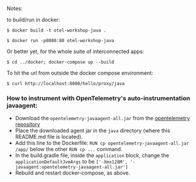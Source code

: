 Notes:

to build/run in docker:

` $ docker build -t otel-workshop-java . `

` $ docker run -p8080:80 otel-workshop-java `

Or better yet, for the whole suite of interconnected apps:

` $ cd ../docker; docker-compose up --build `

To hit the url from outside the docker compose environment:

` $ curl http://localhost:8080/hello/proxy/java `

### How to instrument with OpenTelemetry's auto-instrumentation javaagent:

- Download the `opentelemetry-javaagent-all.jar` from the [opentelemetry repository][otel-release]
- Place the downloaded agent jar in the `java` directory (where this README.md file is located).
- Add this line to the Dockerfile: `RUN cp opentelemetry-javaagent-all.jar /app/` below the other `RUN cp ...` command.
- In the build.gradle file, inside the `application` block, change the `applicationDefaultJvmArgs` to be 
  `['-Xmx128M', '-javaagent:opentelemetry-javaagent-all.jar']`
- Rebuild and restart docker-compose, as above.


[otel-release]: https://github.com/open-telemetry/opentelemetry-java-instrumentation/releases/latest